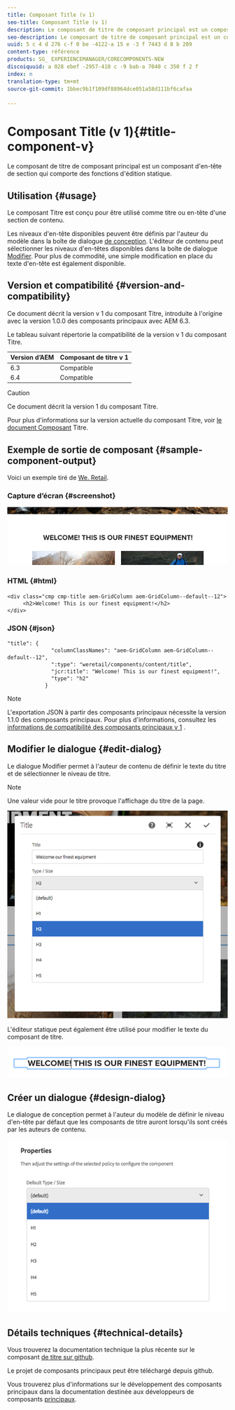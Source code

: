 ```yaml
---
title: Composant Title (v 1)
seo-title: Composant Title (v 1)
description: Le composant de titre de composant principal est un composant d'en-tête de section qui comporte des fonctions d'édition statique.
seo-description: Le composant de titre de composant principal est un composant d'en-tête de section qui comporte des fonctions d'édition statique.
uuid: 5 c 4 d 276 c-f 0 be -4122-a 15 e -3 f 7443 d 8 b 209
content-type: référence
products: SG_ EXPERIENCEMANAGER/CORECOMPONENTS-NEW
discoiquuid: a 028 ebef -2957-410 c -9 bab-a 7040 c 350 f 2 f
index: n
translation-type: tm+mt
source-git-commit: 1bbec9b1f109df88964dce051a58d111bf6cafaa

---
```



# Composant Title (v 1){#title-component-v}

Le composant de titre de composant principal est un composant d&#39;en-tête de section qui comporte des fonctions d&#39;édition statique.

## Utilisation {#usage}

Le composant Titre est conçu pour être utilisé comme titre ou en-tête d&#39;une section de contenu.

Les niveaux d&#39;en-tête disponibles peuvent être définis par l&#39;auteur du modèle dans la boîte de dialogue [de conception](title-v1.md#main-pars_title_1995166862). L&#39;éditeur de contenu peut sélectionner les niveaux d&#39;en-têtes disponibles dans la boîte de dialogue [Modifier](title-v1.md#main-pars_title). Pour plus de commodité, une simple modification en place du texte d&#39;en-tête est également disponible.

## Version et compatibilité {#version-and-compatibility}

Ce document décrit la version v 1 du composant Titre, introduite à l&#39;origine avec la version 1.0.0 des composants principaux avec AEM 6.3.

Le tableau suivant répertorie la compatibilité de la version v 1 du composant Titre.

| Version d’AEM | Composant de titre v 1 |
|--- |--- |
| 6.3 | Compatible |
| 6.4 | Compatible |

>[!CAUTION]
>
>Ce document décrit la version 1 du composant Titre.
>
>Pour plus d&#39;informations sur la version actuelle du composant Titre, voir [le document Composant](title.md) Titre.

## Exemple de sortie de composant {#sample-component-output}

Voici un exemple tiré de [We. Retail](https://helpx.adobe.com/experience-manager/6-4/sites/developing/using/we-retail.html).

### Capture d’écran {#screenshot}

![](assets/chlimage_1-36.png)

### HTML {#html}

```
<div class="cmp cmp-title aem-GridColumn aem-GridColumn--default--12">
     <h2>Welcome! This is our finest equipment!</h2>
</div>
```

### JSON {#json}

```
"title": {
              "columnClassNames": "aem-GridColumn aem-GridColumn--default--12",
              ":type": "weretail/components/content/title",
              "jcr:title": "Welcome! This is our finest equipment!",
              "type": "h2"
            }
```

>[!NOTE]
>
>L&#39;exportation JSON à partir des composants principaux nécessite la version 1.1.0 des composants principaux. Pour plus d&#39;informations, consultez les [informations de compatibilité des composants principaux v 1](versions.md#main-pars_title_236368006) .

## Modifier le dialogue {#edit-dialog}

Le dialogue Modifier permet à l&#39;auteur de contenu de définir le texte du titre et de sélectionner le niveau de titre.

>[!NOTE]
>
>Une valeur vide pour le titre provoque l&#39;affichage du titre de la page.

![](assets/chlimage_1-91.png)

L&#39;éditeur statique peut également être utilisé pour modifier le texte du composant de titre.

![](assets/chlimage_1-37.png)

## Créer un dialogue {#design-dialog}

Le dialogue de conception permet à l&#39;auteur du modèle de définir le niveau d&#39;en-tête par défaut que les composants de titre auront lorsqu&#39;ils sont créés par les auteurs de contenu.

![](assets/chlimage_1-92.png)

## Détails techniques {#technical-details}

Vous trouverez la documentation technique la plus récente sur le composant [de titre sur github](https://github.com/adobe/aem-core-wcm-components/tree/master/content/src/content/jcr_root/apps/core/wcm/components/title/v1/title).

Le projet de composants principaux peut être téléchargé depuis github.

Vous trouverez plus d&#39;informations sur le développement des composants principaux dans la documentation destinée aux développeurs de composants [principaux](developing.md).

